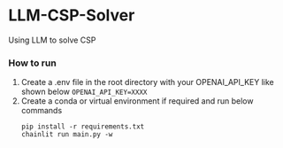 # LLM-CSP-Solver
Using LLM to solve CSP

### How to run
1. Create a .env file in the root directory with your OPENAI_API_KEY like shown below
    ```OPENAI_API_KEY=XXXX```
2. Create a conda or virtual environment if required and run below commands
    ```
    pip install -r requirements.txt
    chainlit run main.py -w
    ```
